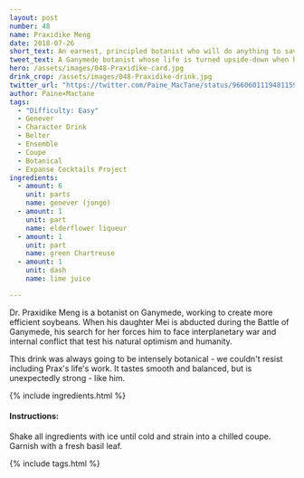 ```yaml
---
layout: post
number: 48
name: Praxidike Meng
date: 2018-07-26
short_text: An earnest, principled botanist who will do anything to save his daughter.
tweet_text: A Ganymede botanist whose life is turned upside-down when his daughter Mei is taken by Protogen during the Battle of Ganymede.
hero: /assets/images/048-Praxidike-card.jpg
drink_crop: /assets/images/048-Praxidike-drink.jpg
twitter_url: "https://twitter.com/Paine_MacTane/status/966060111948115970"
author: Paine×Mactane
tags:
  - "Difficulty: Easy"
  - Genever
  - Character Drink
  - Belter
  - Ensemble
  - Coupe
  - Botanical
  - Expanse Cocktails Project
ingredients:
  - amount: 6
    unit: parts
    name: genever (jonge)
  - amount: 1
    unit: part
    name: elderflower liqueur
  - amount: 1
    unit: part
    name: green Chartreuse
  - amount: 1
    unit: dash
    name: lime juice

---
```


Dr. Praxidike Meng is a botanist on Ganymede, working to create more efficient soybeans. When his daughter Mei is abducted during the Battle of Ganymede, his search for her forces him to face interplanetary war and internal conflict that test his natural optimism and humanity. 

This drink was always going to be intensely botanical - we couldn't resist including Prax's life's work. It tastes smooth and balanced, but is unexpectedly strong - like him. 

{% include ingredients.html %}

#### Instructions:

Shake all ingredients with ice until cold and strain into a chilled coupe. Garnish with a fresh basil leaf. 

{% include tags.html %}
